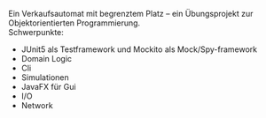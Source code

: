 Ein Verkaufsautomat mit begrenztem Platz – ein Übungsprojekt zur Objektorientierten Programmierung.
<br>Schwerpunkte:<br>
* JUnit5 als Testframework und  Mockito als Mock/Spy-framework
* Domain Logic
* Cli
* Simulationen
* JavaFX für Gui
* I/O
* Network


